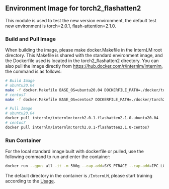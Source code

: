 ## Environment Image for torch2_flashatten2
This module is used to test the new version environment, the default test new environment is torch=2.0.1, flash-attention=2.1.0. 

### Build and Pull Image
When building the image, please make docker.Makefile in the InternLM root directory. This Makefile is shared with the standard environment image, and the Dockerfile used is located in the torch2_flashatten2 directory. You can also pull the image directly from https://hub.docker.com/r/internlm/internlm, the command is as follows:
```bash
# Build Image
# ubuntu20.04
make -f docker.Makefile BASE_OS=ubuntu20.04 DOCKERFILE_PATH=./docker/torch2_flashatten2/Dockerfile-ubuntu PYTORCH_VERSION=2.0.1 TORCHVISION_VERSION=0.15.2 TORCHAUDIO_VERSION=2.0.2 FLASH_ATTEN_VERSION=2.1.0
# centos7
make -f docker.Makefile BASE_OS=centos7 DOCKERFILE_PATH=./docker/torch2_flashatten2/Dockerfile-centos PYTORCH_VERSION=2.0.1 TORCHVISION_VERSION=0.15.2 TORCHAUDIO_VERSION=2.0.2 FLASH_ATTEN_VERSION=2.1.0

# Pull Image
# ubuntu20.04
docker pull internlm/internlm:torch2.0.1-flashatten2.1.0-ubuntu20.04
# centos7
docker pull internlm/internlm:torch2.0.1-flashatten2.1.0-centos7
```

### Run Container
For the local standard image built with dockerfile or pulled, use the following command to run and enter the container:
```bash
docker run --gpus all -it -m 500g --cap-add=SYS_PTRACE --cap-add=IPC_LOCK --shm-size 20g --network=host --name myinternlm internlm/internlm:experiment-torch2.0.1-flashatten2.1.0-centos7 bash
```
The default directory in the container is `/InternLM`, please start training according to the [Usage](../doc/en/usage.md).